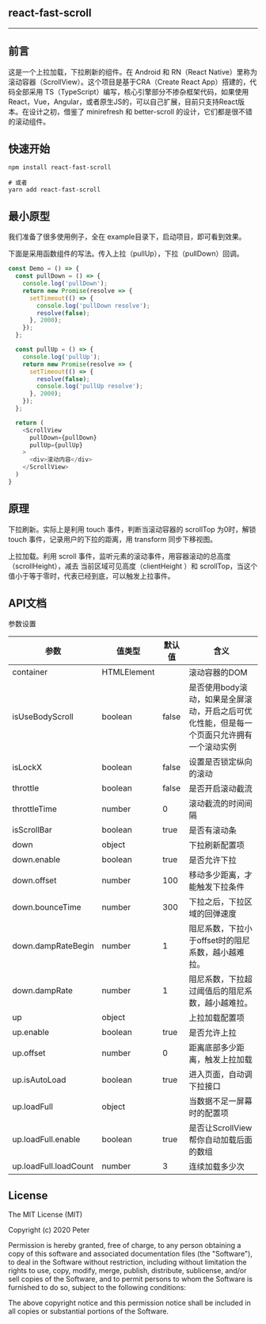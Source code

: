 ## react-fast-scroll

---

## 前言

这是一个上拉加载，下拉刷新的组件。在 Android 和 RN（React Native）里称为 滚动容器（ScrollView）。这个项目是基于CRA（Create React App）搭建的，代码全部采用 TS（TypeScript）编写，核心引擎部分不掺杂框架代码，如果使用React，Vue，Angular，或者原生JS的，可以自己扩展，目前只支持React版本。在设计之初，借鉴了 minirefresh 和 better-scroll 的设计，它们都是很不错的滚动组件。

## 快速开始

```
npm install react-fast-scroll

# 或者
yarn add react-fast-scroll
```

## 最小原型


我们准备了很多使用例子，全在 example目录下，启动项目，即可看到效果。

下面是采用函数组件的写法。传入上拉（pullUp），下拉（pullDown）回调。

```js
const Demo = () => {
  const pullDown = () => {
    console.log('pullDown');
    return new Promise(resolve => {
      setTimeout(() => {
        console.log('pullDown resolve');
        resolve(false);
      }, 2000);
    });
  };

  const pullUp = () => {
    console.log('pullUp');
    return new Promise(resolve => {
      setTimeout(() => {
        resolve(false);
        console.log('pullUp resolve');
      }, 2000);
    });
  };

  return (
    <ScrollView
      pullDown={pullDown}
      pullUp={pullUp}
    >
      <div>滚动内容</div>
    </ScrollView>
  )
}
```

## 原理

下拉刷新。实际上是利用 touch 事件，判断当滚动容器的 scrollTop 为0时，解锁 touch 事件，记录用户的下拉的距离，用 transform 同步下移视图。

上拉加载。利用 scroll 事件，监听元素的滚动事件，用容器滚动的总高度（scrollHeight），减去 当前区域可见高度（clientHeight ）和 scrollTop，当这个值小于等于零时，代表已经到底，可以触发上拉事件。

## API文档

参数设置

参数 | 值类型 | 默认值 | 含义
------ |----- | ------ |-----
container | HTMLElement |  | 滚动容器的DOM 
isUseBodyScroll | boolean | false | 是否使用body滚动，如果是全屏滚动，开启之后可优化性能，但是每一个页面只允许拥有一个滚动实例
isLockX | boolean | false | 设置是否锁定纵向的滚动
throttle | boolean | false | 是否开启滚动截流
throttleTime | number | 0 | 滚动截流的时间间隔
isScrollBar | boolean | true | 是否有滚动条
down | object |  | 下拉刷新配置项
down.enable | boolean | true | 是否允许下拉
down.offset | number | 100 | 移动多少距离，才能触发下拉条件
down.bounceTime | number | 300 | 下拉之后，下拉区域的回弹速度
down.dampRateBegin | number | 1 | 阻尼系数，下拉小于offset时的阻尼系数，越小越难拉。
down.dampRate | number | 1 | 阻尼系数，下拉超过阈值后的阻尼系数，越小越难拉。
up | object |  | 上拉加载配置项
up.enable | boolean | true | 是否允许上拉
up.offset | number | 0 | 距离底部多少距离，触发上拉加载
up.isAutoLoad | boolean | true | 进入页面，自动调下拉接口
up.loadFull |  object | | 当数据不足一屏幕时的配置项
up.loadFull.enable |  boolean | true | 是否让ScrollView帮你自动加载后面的数组
up.loadFull.loadCount |  number | 3 | 连续加载多少次

## License

The MIT License (MIT)

Copyright (c) 2020 Peter

Permission is hereby granted, free of charge, to any person obtaining a copy of this software and associated documentation files (the "Software"), to deal in the Software without restriction, including without limitation the rights to use, copy, modify, merge, publish, distribute, sublicense, and/or sell copies of the Software, and to permit persons to whom the Software is furnished to do so, subject to the following conditions:

The above copyright notice and this permission notice shall be included in all copies or substantial portions of the Software.

